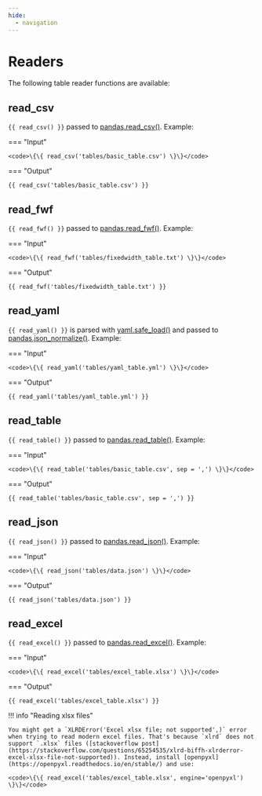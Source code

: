 ```yaml
---
hide:
  - navigation
---
```


# Readers

The following table reader functions are available:

## read_csv

`{{ read_csv() }}` passed to [pandas.read_csv()](https://pandas.pydata.org/pandas-docs/stable/reference/api/pandas.read_csv.html). Example:

=== "Input"

    <code>\{\{ read_csv('tables/basic_table.csv') \}\}</code>

=== "Output"

    {{ read_csv('tables/basic_table.csv') }}


## read_fwf

`{{ read_fwf() }}` passed to [pandas.read_fwf()](https://pandas.pydata.org/pandas-docs/stable/reference/api/pandas.read_fwf.html). Example:

=== "Input"

    <code>\{\{ read_fwf('tables/fixedwidth_table.txt') \}\}</code>

=== "Output"

    {{ read_fwf('tables/fixedwidth_table.txt') }}


## read_yaml

`{{ read_yaml() }}` is parsed with [yaml.safe_load()](https://pyyaml.org/wiki/PyYAMLDocumentation#loading-yaml) and passed to [pandas.json_normalize()](https://pandas.pydata.org/pandas-docs/stable/reference/api/pandas.json_normalize.html). Example:

=== "Input"

    <code>\{\{ read_yaml('tables/yaml_table.yml') \}\}</code>

=== "Output"

    {{ read_yaml('tables/yaml_table.yml') }}


## read_table

`{{ read_table() }}` passed to [pandas.read_table()](https://pandas.pydata.org/pandas-docs/stable/reference/api/pandas.read_table.html). Example:

=== "Input"

    <code>\{\{ read_table('tables/basic_table.csv', sep = ',') \}\}</code>

=== "Output"

    {{ read_table('tables/basic_table.csv', sep = ',') }}

## read_json

`{{ read_json() }}` passed to [pandas.read_json()](https://pandas.pydata.org/docs/reference/api/pandas.read_json.html). Example:

=== "Input"

    <code>\{\{ read_json('tables/data.json') \}\}</code>

=== "Output"

    {{ read_json('tables/data.json') }}


## read_excel

`{{ read_excel() }}` passed to [pandas.read_excel()](https://pandas.pydata.org/pandas-docs/stable/reference/api/pandas.read_excel.html). Example:


=== "Input"

    <code>\{\{ read_excel('tables/excel_table.xlsx') \}\}</code>

=== "Output"

    {{ read_excel('tables/excel_table.xlsx') }}


!!! info "Reading xlsx files"

    You might get a `XLRDError('Excel xlsx file; not supported',)` error when trying to read modern excel files. That's because `xlrd` does not support `.xlsx` files ([stackoverflow post](https://stackoverflow.com/questions/65254535/xlrd-biffh-xlrderror-excel-xlsx-file-not-supported)). Instead, install [openpyxl](https://openpyxl.readthedocs.io/en/stable/) and use:

    <code>\{\{ read_excel('tables/excel_table.xlsx', engine='openpyxl') \}\}</code>

